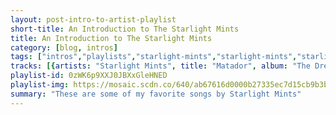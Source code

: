```yaml
---
layout: post-intro-to-artist-playlist
short-title: An Introduction to The Starlight Mints
title: An Introduction to The Starlight Mints
category: [blog, intros]
tags: ["intros","playlists","starlight-mints","starlight-mints","starlight-mints","starlight-mints","starlight-mints","starlight-mints","starlight-mints","starlight-mints","starlight-mints","starlight-mints","starlight-mints","starlight-mints","starlight-mints","starlight-mints","starlight-mints","starlight-mints","starlight-mints","starlight-mints","starlight-mints","starlight-mints","starlight-mints","starlight-mints","starlight-mints","starlight-mints","starlight-mints","starlight-mints","starlight-mints","starlight-mints","starlight-mints"]
tracks: [{artists: "Starlight Mints", title: "Matador", album: "The Dream That Stuff Was Made Of"},{artists: "Starlight Mints", title: "Inside Of Me", album: "Drowaton"},{artists: "Starlight Mints", title: "Black Champagne", album: "Change Remains"},{artists: "Starlight Mints", title: "Power Bleed", album: "Change Remains"},{artists: "Starlight Mints", title: "Torts", album: "Drowaton"},{artists: "Starlight Mints", title: "Sir Prize", album: "The Dream That Stuff Was Made Of"},{artists: "Starlight Mints", title: "Pages", album: "Built on Squares"},{artists: "Starlight Mints", title: "Submarine #3", album: "The Dream That Stuff Was Made Of"},{artists: "Starlight Mints", title: "Eyes Of The Night", album: "Drowaton"},{artists: "Starlight Mints", title: "Jimmy Cricket", album: "Built on Squares"},{artists: "Starlight Mints", title: "Gazeretti", album: "Change Remains"},{artists: "Starlight Mints", title: "The Bee", album: "Drowaton"},{artists: "Starlight Mints", title: "Sugar Blaster", album: "The Dream That Stuff Was Made Of"},{artists: "Starlight Mints", title: "The Bandit", album: "The Dream That Stuff Was Made Of"},{artists: "Starlight Mints", title: "The Killer", album: "Drowaton"},{artists: "Starlight Mints", title: "Cracker Jack", album: "The Dream That Stuff Was Made Of"},{artists: "Starlight Mints", title: "Paralyzed", album: "Change Remains"},{artists: "Starlight Mints", title: "Pumpkin", album: "Drowaton"},{artists: "Starlight Mints", title: "Buena Vista", album: "Built on Squares"},{artists: "Starlight Mints", title: "Irene", album: "Built on Squares"},{artists: "Starlight Mints", title: "Natural", album: "Change Remains"},{artists: "Starlight Mints", title: "Brass Digger", album: "Built on Squares"},{artists: "Starlight Mints", title: "Rhino Stomp", album: "Drowaton"},{artists: "Starlight Mints", title: "Pearls (Submarine #2)", album: "Drowaton"},{artists: "Starlight Mints", title: "Zillion Eyes", album: "Built on Squares"},{artists: "Starlight Mints", title: "The Twilight Showdown", album: "The Dream That Stuff Was Made Of"},{artists: "Starlight Mints", title: "San Diego", album: "Built on Squares"},{artists: "Starlight Mints", title: "Valerie Flames", album: "The Dream That Stuff Was Made Of"},{artists: "Starlight Mints", title: "Popsickle", album: "The Dream That Stuff Was Made Of"}]
playlist-id: 0zWK6p9XXJ0JBXxGleHNED
playlist-img: https://mosaic.scdn.co/640/ab67616d0000b27335ec7d15cb9b3b04d7e1ca4eab67616d0000b273463ef04a7eb10ec0a13c381bab67616d0000b27383c4fdef86338868dfe88c62ab67616d0000b2739520c3172ba43017b15c2e07
summary: "These are some of my favorite songs by Starlight Mints"
---
```

